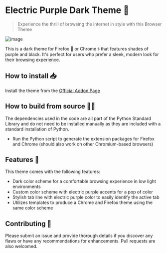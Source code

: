 # Electric Purple Dark Theme 🔮
> Experience the thrill of browsing the internet in style with this Browser Theme

![image](https://user-images.githubusercontent.com/13234165/226485496-2a8aeda8-0f5b-4189-8c93-740127836c19.png)

This is a dark theme for Firefox 🦊 or Chrome 🌀 that features shades of purple and black. It's perfect for users who prefer a sleek, modern look for their browsing experience.

## How to install 📥

Install the theme from the [Official Addon Page](https://addons.mozilla.org/en-US/firefox/addon/electric-purple-dark/)

## How to build from source 👨‍💻

The dependencies used in the code are all part of the Python Standard Library and do not need to be installed manually as they are included with a standard installation of Python.
- Run the Python script to generate the extension packages for Firefox and Chrome (should also work on other Chromium-based browsers)

## Features 🎨

This theme comes with the following features:
- Dark color scheme for a comfortable browsing experience in low light environments
- Custom color scheme with electric purple accents for a pop of color
- Stylish tab line with electric purple color to easily identify the active tab
- Utilizes templates to produce a Chrome and Firefox theme using the same color scheme

## Contributing 🤝

Please submit an issue and provide thorough details if you discover any flaws or have any recommendations for enhancements. Pull requests are also welcomed.
